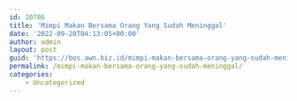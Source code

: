 ```yaml
---
id: 10786
title: 'Mimpi Makan Bersama Orang Yang Sudah Meninggal'
date: '2022-09-20T04:13:05+00:00'
author: admin
layout: post
guid: 'https://bos.awn.biz.id/mimpi-makan-bersama-orang-yang-sudah-meninggal/'
permalink: /mimpi-makan-bersama-orang-yang-sudah-meninggal/
categories:
    - Uncategorized
---
```


